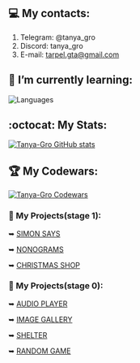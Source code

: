 ## 💻 My contacts:
1. Telegram: @tanya_gro
2. Discord: tanya_gro
3. E-mail: [tarpel.gta@gmail.com](mailto:tarpel.gta@gmail.com)

## 💪 I’m currently learning:

![Languages](https://github-readme-stats.vercel.app/api/top-langs/?username=tanya-gro&layout=compact)

## :octocat: My Stats:

[![Tanya-Gro GitHub stats](https://github-readme-stats.vercel.app/api?username=tanya-gro&rank_icon=github)](https://github.com/zagorky/github-readme-stats)

## 🏆 My Codewars:

[![Tanya-Gro Codewars](https://github.r2v.ch/codewars?user=rsschool_83b296f228e071cb&theme=gradient_light)](https://github.r2v.ch/codewars?user=rsschool_83b296f228e071cb&theme=gradient_light)

### 🌟 My Projects(stage 1):

➥ [SIMON SAYS](https://tanya-gro.github.io/Projects-stage1/simon-says/)

➥ [NONOGRAMS](https://tanya-gro.github.io/Projects-stage1/nonograms/)

➥ [CHRISTMAS SHOP]()

### 🌟 My Projects(stage 0):

➥ [AUDIO PLAYER](https://tanya-gro.github.io/PRESCHOOL2024Q2/audio-player/index.html)

➥ [IMAGE GALLERY](https://tanya-gro.github.io/PRESCHOOL2024Q2/image-gallery/index.html)

➥ [SHELTER](https://tanya-gro.github.io/PRESCHOOL2024Q2/shelter/index.html)

➥ [RANDOM GAME](https://tanya-gro.github.io/PRESCHOOL2024Q2/random-game/index.html)
